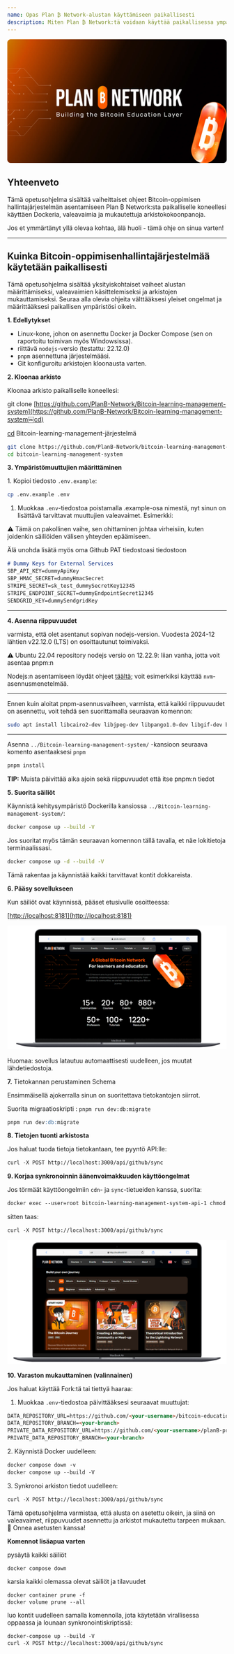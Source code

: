 ```yaml
---
name: Opas Plan ₿ Network-alustan käyttämiseen paikallisesti
description: Miten Plan ₿ Network:tä voidaan käyttää paikallisessa ympäristössä, jotta voidaan testata sisältöön osallistumista tai opetussisällön oikolukemista/arviointia Plan ₿ Network:llä?
---
```

![github](assets/cover.webp)

## Yhteenveto

Tämä opetusohjelma sisältää vaiheittaiset ohjeet Bitcoin-oppimisen hallintajärjestelmän asentamiseen Plan ₿ Network:sta paikalliselle koneellesi käyttäen Dockeria, valeavaimia ja mukautettuja arkistokokoonpanoja.

Jos et ymmärtänyt yllä olevaa kohtaa, älä huoli - tämä ohje on sinua varten!

---
## **Kuinka Bitcoin-oppimisenhallintajärjestelmää käytetään paikallisesti**

Tämä opetusohjelma sisältää yksityiskohtaiset vaiheet alustan määrittämiseksi, valeavaimien käsittelemiseksi ja arkistojen mukauttamiseksi. Seuraa alla olevia ohjeita välttääksesi yleiset ongelmat ja määrittääksesi paikallisen ympäristösi oikein.

**1. Edellytykset**


- Linux-kone, johon on asennettu Docker ja Docker Compose (sen on raportoitu toimivan myös Windowsissa).
- riittävä `nodejs`-versio (testattu: 22.12.0)
- `pnpm` asennettuna järjestelmääsi.
- Git konfiguroitu arkistojen kloonausta varten.

**2. Kloonaa arkisto**

Kloonaa arkisto paikalliselle koneellesi:

git clone [https://github.com/PlanB-Network/Bitcoin-learning-management-system](https://github.com/PlanB-Network/Bitcoin-learning-management-system￼cd)

[cd](https://github.com/PlanB-Network/Bitcoin-learning-management-system￼cd) Bitcoin-learning-management-järjestelmä

```bash
git clone https://github.com/PlanB-Network/bitcoin-learning-management-system
cd bitcoin-learning-management-system
```

**3. Ympäristömuuttujien määrittäminen**

1\. Kopioi tiedosto `.env.example`:

```bash
cp .env.example .env
```

1. Muokkaa `.env`-tiedostoa poistamalla .example-osa nimestä, nyt sinun on lisättävä tarvittavat muuttujien valeavaimet. Esimerkki:

⚠️ Tämä on pakollinen vaihe, sen ohittaminen johtaa virheisiin, kuten joidenkin säiliöiden välisen yhteyden epäämiseen.

Älä unohda lisätä myös oma Github PAT tiedostoasi tiedostoon

```markdown
# Dummy Keys for External Services
SBP_API_KEY=dummyApiKey
SBP_HMAC_SECRET=dummyHmacSecret
STRIPE_SECRET=sk_test_dummySecretKey12345
STRIPE_ENDPOINT_SECRET=dummyEndpointSecret12345
SENDGRID_KEY=dummySendgridKey
```

---
**4. Asenna riippuvuudet**

varmista, että olet asentanut sopivan nodejs-version. Vuodesta 2024-12 lähtien v22.12.0 (LTS) on osoittautunut toimivaksi.

⚠️ Ubuntu 22.04 repository nodejs versio on 12.22.9: liian vanha, jotta voit asentaa pnpm:n

Nodejs:n asentamiseen löydät ohjeet [täältä](https://nodejs.org/en/download/package-manager); voit esimerkiksi käyttää `nvm`-asennusmenetelmää.

---
Ennen kuin aloitat pnpm-asennusvaiheen, varmista, että kaikki riippuvuudet on asennettu, voit tehdä sen suorittamalla seuraavan komennon:

```bash
sudo apt install libcairo2-dev libjpeg-dev libpango1.0-dev libgif-dev build-essential g++ libpixman-1-dev
```

---
Asenna `../Bitcoin-learning-management-system/` -kansioon seuraava komento asentaaksesi `pnpm`

```bash
pnpm install
```

__TIP:__ Muista päivittää aika ajoin sekä riippuvuudet että itse pnpm:n tiedot

**5. Suorita säiliöt**

Käynnistä kehitysympäristö Dockerilla kansiossa `../Bitcoin-learning-management-system/`:

```bash
docker compose up --build -V
```

Jos suoritat myös tämän seuraavan komennon tällä tavalla, et näe lokitietoja terminaalissasi.

```bash
docker compose up -d --build -V
```

Tämä rakentaa ja käynnistää kaikki tarvittavat kontit dokkareista.

**6. Pääsy sovellukseen**

Kun säiliöt ovat käynnissä, pääset etusivulle osoitteessa:

\[<http://localhost:8181](http://localhost:8181)>

![Plan ₿ Network Local](assets/en/1.webp)

Huomaa: sovellus latautuu automaattisesti uudelleen, jos muutat lähdetiedostoja.

**7.** Tietokannan perustaminen Schema

Ensimmäisellä ajokerralla sinun on suoritettava tietokantojen siirrot.

Suorita migraatioskripti : `pnpm run dev:db:migrate`

```markdown
pnpm run dev:db:migrate
```

**8. Tietojen tuonti arkistosta**

Jos haluat tuoda tietoja tietokantaan, tee pyyntö API:lle:

```markdown
curl -X POST http://localhost:3000/api/github/sync
```

**9. Korjaa synkronoinnin äänenvoimakkuuden käyttöongelmat**

Jos törmäät käyttöongelmiin `cdn`- ja `sync`-tietueiden kanssa, suorita:

```markdown
docker exec --user=root bitcoin-learning-management-system-api-1 chmod 777 /tmp/{sync,cdn}
```

sitten taas:

```markdown
curl -X POST http://localhost:3000/api/github/sync
```

![Plan ₿ Network Local](assets/en/2.webp)

**10. Varaston mukauttaminen (valinnainen)**

Jos haluat käyttää Fork:tä tai tiettyä haaraa:

1. Muokkaa `.env`-tiedostoa päivittääksesi seuraavat muuttujat:

```markdown
DATA_REPOSITORY_URL=https://github.com/<your-username>/bitcoin-educational-content.git
DATA_REPOSITORY_BRANCH=<your-branch>
PRIVATE_DATA_REPOSITORY_URL=https://github.com/<your-username>/planB-premium-content.git
PRIVATE_DATA_REPOSITORY_BRANCH=<your-branch>
```

2\. Käynnistä Docker uudelleen:

```markdown
docker compose down -v
docker compose up --build -V
```

3\. Synkronoi arkiston tiedot uudelleen:

```markdown
curl -X POST http://localhost:3000/api/github/sync
```

Tämä opetusohjelma varmistaa, että alusta on asetettu oikein, ja siinä on valeavaimet, riippuvuudet asennettu ja arkistot mukautettu tarpeen mukaan. 🎉 Onnea asetusten kanssa!

**Komennot lisäapua varten**

pysäytä kaikki säiliöt

```
docker compose down
```

karsia kaikki olemassa olevat säiliöt ja tilavuudet

```
docker container prune -f
docker volume prune --all
```

luo kontit uudelleen samalla komennolla, jota käytetään virallisessa oppaassa ja lounaan synkronointiskriptissä:

```
docker-compose up --build -V
curl -X POST http://localhost:3000/api/github/sync
```

